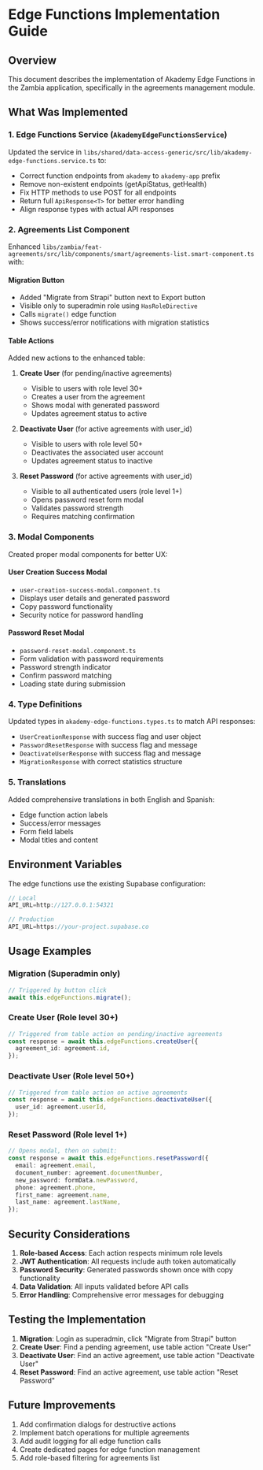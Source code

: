 # Edge Functions Implementation Guide

## Overview

This document describes the implementation of Akademy Edge Functions in the Zambia application, specifically in the agreements management module.

## What Was Implemented

### 1. Edge Functions Service (`AkademyEdgeFunctionsService`)

Updated the service in `libs/shared/data-access-generic/src/lib/akademy-edge-functions.service.ts` to:

- Correct function endpoints from `akademy` to `akademy-app` prefix
- Remove non-existent endpoints (getApiStatus, getHealth)
- Fix HTTP methods to use POST for all endpoints
- Return full `ApiResponse<T>` for better error handling
- Align response types with actual API responses

### 2. Agreements List Component

Enhanced `libs/zambia/feat-agreements/src/lib/components/smart/agreements-list.smart-component.ts` with:

#### Migration Button

- Added "Migrate from Strapi" button next to Export button
- Visible only to superadmin role using `HasRoleDirective`
- Calls `migrate()` edge function
- Shows success/error notifications with migration statistics

#### Table Actions

Added new actions to the enhanced table:

1. **Create User** (for pending/inactive agreements)

   - Visible to users with role level 30+
   - Creates a user from the agreement
   - Shows modal with generated password
   - Updates agreement status to active

2. **Deactivate User** (for active agreements with user_id)

   - Visible to users with role level 50+
   - Deactivates the associated user account
   - Updates agreement status to inactive

3. **Reset Password** (for active agreements with user_id)
   - Visible to all authenticated users (role level 1+)
   - Opens password reset form modal
   - Validates password strength
   - Requires matching confirmation

### 3. Modal Components

Created proper modal components for better UX:

#### User Creation Success Modal

- `user-creation-success-modal.component.ts`
- Displays user details and generated password
- Copy password functionality
- Security notice for password handling

#### Password Reset Modal

- `password-reset-modal.component.ts`
- Form validation with password requirements
- Password strength indicator
- Confirm password matching
- Loading state during submission

### 4. Type Definitions

Updated types in `akademy-edge-functions.types.ts` to match API responses:

- `UserCreationResponse` with success flag and user object
- `PasswordResetResponse` with success flag and message
- `DeactivateUserResponse` with success flag and message
- `MigrationResponse` with correct statistics structure

### 5. Translations

Added comprehensive translations in both English and Spanish:

- Edge function action labels
- Success/error messages
- Form field labels
- Modal titles and content

## Environment Variables

The edge functions use the existing Supabase configuration:

```typescript
// Local
API_URL=http://127.0.0.1:54321

// Production
API_URL=https://your-project.supabase.co
```

## Usage Examples

### Migration (Superadmin only)

```typescript
// Triggered by button click
await this.edgeFunctions.migrate();
```

### Create User (Role level 30+)

```typescript
// Triggered from table action on pending/inactive agreements
const response = await this.edgeFunctions.createUser({
  agreement_id: agreement.id,
});
```

### Deactivate User (Role level 50+)

```typescript
// Triggered from table action on active agreements
const response = await this.edgeFunctions.deactivateUser({
  user_id: agreement.userId,
});
```

### Reset Password (Role level 1+)

```typescript
// Opens modal, then on submit:
const response = await this.edgeFunctions.resetPassword({
  email: agreement.email,
  document_number: agreement.documentNumber,
  new_password: formData.newPassword,
  phone: agreement.phone,
  first_name: agreement.name,
  last_name: agreement.lastName,
});
```

## Security Considerations

1. **Role-based Access**: Each action respects minimum role levels
2. **JWT Authentication**: All requests include auth token automatically
3. **Password Security**: Generated passwords shown once with copy functionality
4. **Data Validation**: All inputs validated before API calls
5. **Error Handling**: Comprehensive error messages for debugging

## Testing the Implementation

1. **Migration**: Login as superadmin, click "Migrate from Strapi" button
2. **Create User**: Find a pending agreement, use table action "Create User"
3. **Deactivate User**: Find an active agreement, use table action "Deactivate User"
4. **Reset Password**: Find an active agreement, use table action "Reset Password"

## Future Improvements

1. Add confirmation dialogs for destructive actions
2. Implement batch operations for multiple agreements
3. Add audit logging for all edge function calls
4. Create dedicated pages for edge function management
5. Add role-based filtering for agreements list
